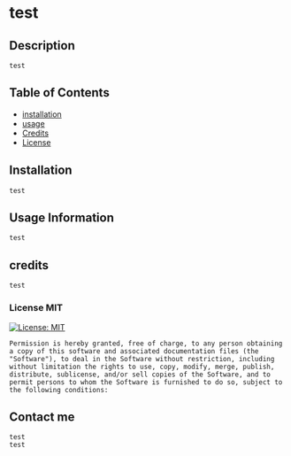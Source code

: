 
# test
## Description
    test
## Table of Contents
- [installation](#installation)
- [usage](#usage)
- [Credits](#credits)
- [License](#license)

## Installation
    test
## Usage Information
    test
## credits
    test
### License MIT
[![License: MIT](https://img.shields.io/badge/License-MIT-yellow.svg)](https://opensource.org/licenses/MIT)

    Permission is hereby granted, free of charge, to any person obtaining a copy of this software and associated documentation files (the "Software"), to deal in the Software without restriction, including without limitation the rights to use, copy, modify, merge, publish, distribute, sublicense, and/or sell copies of the Software, and to permit persons to whom the Software is furnished to do so, subject to the following conditions:
## Contact me
    test
    test
